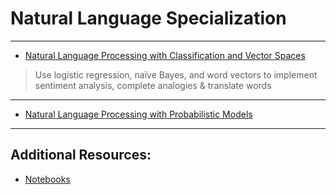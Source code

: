 # Natural Language Specialization 

---
* [Natural Language Processing with Classification and Vector Spaces](https://github.com/vigneshv92/Natural-Language-Specialization/blob/master/Natural%20Language%20Processing%20with%20Classification%20and%20Vector%20Spaces/)
> Use logistic regression, naïve Bayes, and word vectors to implement sentiment analysis, complete analogies & translate words

---

* [Natural Language Processing with Probabilistic Models](https://github.com/vigneshv92/Natural-Language-Specialization/tree/master/Natural%20Language%20Processing%20with%20Probabilistic%20Models)

---
## Additional Resources: 

* [Notebooks](https://notebooks.quantumstat.com/?utm_campaign=NLP%20News&utm_medium=email&utm_source=Revue%20newsletter)
